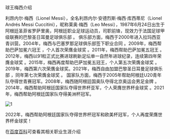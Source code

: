 球王梅西介绍

利昂内尔·梅西（Lionel Messi），全名利昂内尔·安德烈斯·梅西·库西蒂尼（Lionel Andrés Messi Cuccitini），昵称莱奥·梅西（Leo Messi），1987年6月24日出生于阿根廷圣菲省罗萨里奥，阿根廷职业足球运动员，司职前锋，现效力于法国足球甲级联赛的巴黎圣日耳曼足球俱乐部 。
俱乐部方面，梅西于2000年进入拉玛西亚青训营。2004年，梅西与巴塞罗那足球俱乐部签下职业合同   。2009年，梅西帮助巴萨加冕六冠王 ，个人首次荣膺金球奖 。2011年，梅西帮助巴萨加冕五冠王 。2012年，梅西以91粒正式比赛进球刷新足坛单一自然年进球纪录，连续第四年荣膺金球奖 。2015年，梅西再度帮助巴萨加冕五冠王，个人第五次荣膺金球奖 。2019年，梅西第六次荣膺金球奖。2021年，梅西自由加盟巴黎圣日耳曼足球俱乐部 ，同年第七次荣膺金球奖 。
国家队方面，梅西于2005年帮助阿根廷U20青年队夺得世青赛冠军。2008年，梅西随阿根廷国奥队夺得北京奥运会男足金牌 。2014年，梅西帮助阿根廷国家队夺得世界杯亚军，个人荣膺世界杯金球奖  。2021年，梅西帮助阿根廷国家队夺得美洲杯冠军。

![1](https://user-images.githubusercontent.com/121089280/208632174-e0020a17-ae6b-4f58-8f7f-bc9025a1f253.jpg)


2022年，梅西帮助阿根廷国家队夺得世界杯冠军和欧美杯冠军，个人再度荣膺世界杯金球奖！

在[百度百科](https://baike.baidu.com/item/%E5%88%A9%E6%98%82%E5%86%85%E5%B0%94%C2%B7%E6%A2%85%E8%A5%BF/3965248)可查看其相关职业生涯介绍
